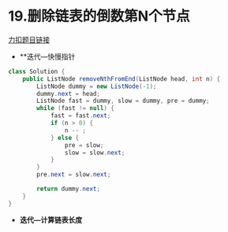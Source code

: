 # 19.删除链表的倒数第N个节点
[力扣题目链接](https://leetcode.cn/problems/remove-nth-node-from-end-of-list/)
- **迭代—快慢指针
```java
class Solution {
    public ListNode removeNthFromEnd(ListNode head, int n) {
        ListNode dummy = new ListNode(-1); 
        dummy.next = head;
        ListNode fast = dummy, slow = dummy, pre = dummy;
        while (fast != null) {
            fast = fast.next;
            if (n > 0) {
                n -- ;
            } else {
                pre = slow;
                slow = slow.next;
            }
        }
        pre.next = slow.next;

        return dummy.next;
    }
}
```
- **迭代—计算链表长度**
```java 

```
